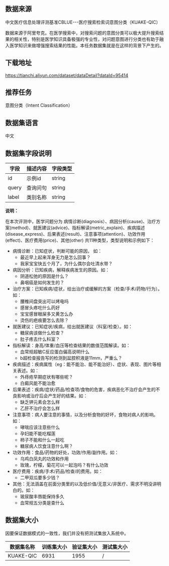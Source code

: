 ## 数据来源

中文医疗信息处理评测基准CBLUE---医疗搜索检索词意图分类（KUAKE-QIC）

数据来源于阿里夸克。在医学搜索中，对搜索问题的意图分类可以极大提升搜索结果的相关性，特别是医学知识具备极强的专业性，对问题意图进行分类也有助于融入医学知识来做增强搜索结果的性能。本任务数据集就是在这样的背景下产生的。

## 下载地址

https://tianchi.aliyun.com/dataset/dataDetail?dataId=95414

## 推荐任务

意图分类（Intent Classification）

## 数据集语言

中文

## 数据集字段说明

| 字段  | 描述内容 | 字段类型 |
| ----- | -------- | -------- |
| id    | 示例id   | string   |
| query | 查询问句 | string   |
| label | 类别名称 | string   |

**说明：**

在本次评测中，医学问题分为 病情诊断(diagnosis）、病因分析(cause)、治疗方案(method)、就医建议(advice)、指标解读(metric_explain)、疾病描述(disease_express)、后果表述(result)、注意事项(attention)、功效作用(effect)、医疗费用(price)、其他(other) 共11种类型，类型说明和示例如下：

- 病情诊断：已知症状，判断可能的原因， 如：
  - 最近早上起来浑身无力是怎么回事？
  - 我家宝宝快五个月了，为什么偶尔会吐清水带？
- 病因分析：已知疾病，解释疾病发生的原因。如：
  - 阴道松弛的原因是什么？
  - 鼻咽癌是如何发生的？
- 治疗方案：已知疾病/症状，给出治疗或缓解的方案（检查/手术/药物/行为）。如：
  - 腰椎间盘突出可以烤电吗
  - 感冒头疼吃什么药好
  - 宝宝感冒眼屎多又黄怎么办
  - 烫伤的疤痕要怎么去除？
- 就医建议：已知症状/疾病，给出就医建议（科室/检查）。如：
  - 糖尿病该做什么检查？
  - 肚子疼去什么科室？
- 指标解读：身高/体重/血压等检查结果的数值范围解读。如：
  - 血常规超敏C反应蛋白偏高说明什么
  - b超检查报告写的检测到盆腔积液是11mm，严重么？
- 疾病描述：疾病属性（eg：能不能治、能不能治好）、症状、表现、图片等相关表述。如：
  - 外痔疮早期症状有哪些呢？
  - 白癜风能不能治愈
- 后果表述：疾病/症状/药品/检查项/食物的危害，疾病恶化不治疗会产生的不良影响或治疗后会产生好的结果。如：
  - 缺乏钾元素会怎么样
  - 乙肝不治疗会怎么样
- 注意事项：病人要注意的事情，以及分析食物的好坏，食物对病人的影响。如：
  - 哮喘应该注意些什么
  - 孕妇能不能吃榴莲
  - 柿子不能和什么一起吃
  - 糖尿病人饮食注意什么啊？
- 功效作用：食品/药物的好处，功效/作用/副作用。如：
  - 乌鸡白凤丸的功效和作用
  - 玫瑰，柠檬，菊花可以一起泡吗？有什么功效
- 医疗费用：疾病/手术/药品/检查/的费用。如：
  - 二甲双瓜要多少钱？
- 其他：无法涵盖在前面分类里的以及低价值/无意义/非医疗、需求不明没讲明白的。如：
  - 玻尿酸丰唇能保持多久
  - 血常规五分类是查什么

## 数据集大小

因要保证数据模式的一致性，我们并没有把测试集放入系统中。

| 数据集名称 | 训练集大小 | 验证集大小 | 测试集大小 |
| ---------- | ---------- | ---------- | ---------- |
| KUAKE-QIC  | 6931       | 1955       | /          |

